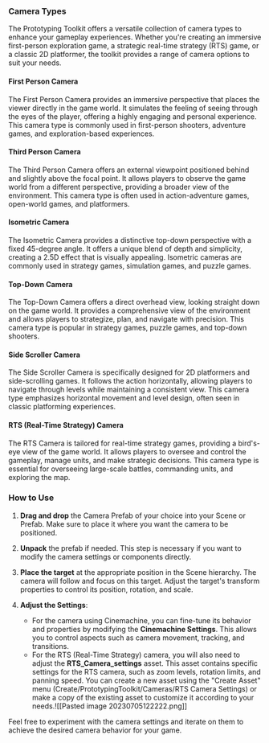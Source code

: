 
### Camera Types

The Prototyping Toolkit offers a versatile collection of camera types to enhance your gameplay experiences. Whether you're creating an immersive first-person exploration game, a strategic real-time strategy (RTS) game, or a classic 2D platformer, the toolkit provides a range of camera options to suit your needs.

#### First Person Camera

The First Person Camera provides an immersive perspective that places the viewer directly in the game world. It simulates the feeling of seeing through the eyes of the player, offering a highly engaging and personal experience. This camera type is commonly used in first-person shooters, adventure games, and exploration-based experiences.

#### Third Person Camera

The Third Person Camera offers an external viewpoint positioned behind and slightly above the focal point. It allows players to observe the game world from a different perspective, providing a broader view of the environment. This camera type is often used in action-adventure games, open-world games, and platformers.

#### Isometric Camera

The Isometric Camera provides a distinctive top-down perspective with a fixed 45-degree angle. It offers a unique blend of depth and simplicity, creating a 2.5D effect that is visually appealing. Isometric cameras are commonly used in strategy games, simulation games, and puzzle games.

#### Top-Down Camera

The Top-Down Camera offers a direct overhead view, looking straight down on the game world. It provides a comprehensive view of the environment and allows players to strategize, plan, and navigate with precision. This camera type is popular in strategy games, puzzle games, and top-down shooters.

#### Side Scroller Camera

The Side Scroller Camera is specifically designed for 2D platformers and side-scrolling games. It follows the action horizontally, allowing players to navigate through levels while maintaining a consistent view. This camera type emphasizes horizontal movement and level design, often seen in classic platforming experiences.

#### RTS (Real-Time Strategy) Camera

The RTS Camera is tailored for real-time strategy games, providing a bird's-eye view of the game world. It allows players to oversee and control the gameplay, manage units, and make strategic decisions. This camera type is essential for overseeing large-scale battles, commanding units, and exploring the map.

### How to Use

1. **Drag and drop** the Camera Prefab of your choice into your Scene or Prefab. Make sure to place it where you want the camera to be positioned.

2. **Unpack** the prefab if needed. This step is necessary if you want to modify the camera settings or components directly.

3. **Place the target** at the appropriate position in the Scene hierarchy. The camera will follow and focus on this target. Adjust the target's transform properties to control its position, rotation, and scale.

4. **Adjust the Settings**:
    - For the camera using Cinemachine, you can fine-tune its behavior and properties by modifying the **Cinemachine Settings**. This allows you to control aspects such as camera movement, tracking, and transitions.
    - For the RTS (Real-Time Strategy) camera, you will also need to adjust the **RTS_Camera_settings**
      asset. This asset contains specific settings for the RTS camera, such as zoom levels, rotation limits, and panning speed.
      You can create a new asset using the "Create Asset" menu (Create/PrototypingToolkit/Cameras/RTS Camera Settings) or make a copy of the existing asset to customize it according to your needs.![[Pasted image 20230705122222.png]]

Feel free to experiment with the camera settings and iterate on them to achieve the desired camera behavior for your game.